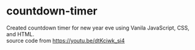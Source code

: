 # countdown-timer
Created countdown timer for new year eve using Vanila JavaScript, CSS, and HTML. <br>
source code from https://youtu.be/dtKciwk_si4
